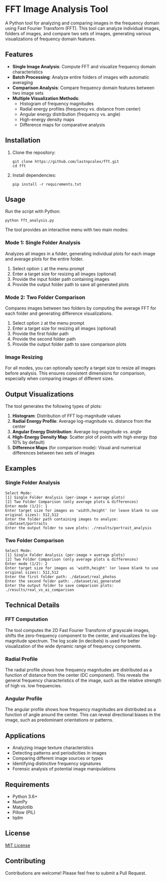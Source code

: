# FFT Image Analysis Tool

A Python tool for analyzing and comparing images in the frequency domain using Fast Fourier Transform (FFT). This tool can analyze individual images, folders of images, and compare two sets of images, generating various visualizations of frequency domain features.

## Features

- **Single Image Analysis**: Compute FFT and visualize frequency domain characteristics
- **Batch Processing**: Analyze entire folders of images with automatic averaging
- **Comparison Analysis**: Compare frequency domain features between two image sets
- **Multiple Visualization Methods**:
  - Histogram of frequency magnitudes
  - Radial energy profiles (frequency vs. distance from center)
  - Angular energy distribution (frequency vs. angle)
  - High-energy density maps
  - Difference maps for comparative analysis

## Installation

1. Clone the repository:
   ```
   git clone https://github.com/lastnpcalex/fft.git
   cd fft
   ```

2. Install dependencies:
   ```
   pip install -r requirements.txt
   ```

## Usage

Run the script with Python:

```
python fft_analysis.py
```

The tool provides an interactive menu with two main modes:

### Mode 1: Single Folder Analysis

Analyzes all images in a folder, generating individual plots for each image and average plots for the entire folder.

1. Select option `1` at the menu prompt
2. Enter a target size for resizing all images (optional)
3. Provide the input folder path containing images
4. Provide the output folder path to save all generated plots

### Mode 2: Two Folder Comparison

Compares images between two folders by computing the average FFT for each folder and generating difference visualizations.

1. Select option `2` at the menu prompt
2. Enter a target size for resizing all images (optional)
3. Provide the first folder path
4. Provide the second folder path
5. Provide the output folder path to save comparison plots

### Image Resizing

For all modes, you can optionally specify a target size to resize all images before analysis. This ensures consistent dimensions for comparison, especially when comparing images of different sizes.

## Output Visualizations

The tool generates the following types of plots:

1. **Histogram**: Distribution of FFT log-magnitude values
2. **Radial Energy Profile**: Average log-magnitude vs. distance from the center
3. **Angular Energy Distribution**: Average log-magnitude vs. angle
4. **High-Energy Density Map**: Scatter plot of points with high energy (top 10% by default)
5. **Difference Maps** (for comparison mode): Visual and numerical differences between two sets of images

## Examples

### Single Folder Analysis
```
Select Mode:
[1] Single Folder Analysis (per-image + average plots)
[2] Two Folder Comparison (only average plots & differences)
Enter mode (1/2): 1
Enter target size for images as 'width,height' (or leave blank to use original sizes): 512,512
Enter the folder path containing images to analyze: ./dataset/portraits
Enter the output folder to save plots: ./results/portrait_analysis
```

### Two Folder Comparison
```
Select Mode:
[1] Single Folder Analysis (per-image + average plots)
[2] Two Folder Comparison (only average plots & differences)
Enter mode (1/2): 2
Enter target size for images as 'width,height' (or leave blank to use original sizes): 512,512
Enter the first folder path: ./dataset/real_photos
Enter the second folder path: ./dataset/ai_generated
Enter the output folder to save comparison plots: ./results/real_vs_ai_comparison
```

## Technical Details

### FFT Computation

The tool computes the 2D Fast Fourier Transform of grayscale images, shifts the zero-frequency component to the center, and visualizes the log-magnitude spectrum. The log scale (in decibels) is used for better visualization of the wide dynamic range of frequency components.

### Radial Profile

The radial profile shows how frequency magnitudes are distributed as a function of distance from the center (DC component). This reveals the general frequency characteristics of the image, such as the relative strength of high vs. low frequencies.

### Angular Profile

The angular profile shows how frequency magnitudes are distributed as a function of angle around the center. This can reveal directional biases in the image, such as predominant orientations or patterns.

## Applications

- Analyzing image texture characteristics
- Detecting patterns and periodicities in images
- Comparing different image sources or types
- Identifying distinctive frequency signatures
- Forensic analysis of potential image manipulations

## Requirements

- Python 3.6+
- NumPy
- Matplotlib
- Pillow (PIL)
- tqdm

## License

[MIT License](LICENSE)

## Contributing

Contributions are welcome! Please feel free to submit a Pull Request.

